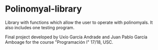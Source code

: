 # Polinomyal-library
Library with functions which allow the user to operate with polinomyals. It also includes one testing program.  


Final project developed by Uxío García Andrade and Juan Pablo García Amboage for the course "Programación I" 17/18, USC.
